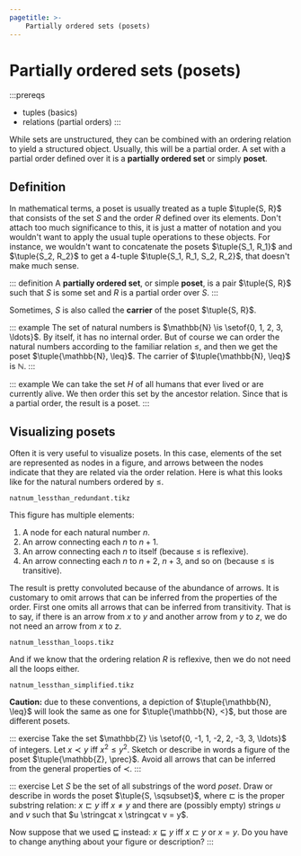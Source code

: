 ```yaml
---
pagetitle: >-
    Partially ordered sets (posets)
---
```


# Partially ordered sets (posets)

:::prereqs
- tuples (basics)
- relations (partial orders)
:::

While sets are unstructured, they can be combined with an ordering relation to yield a structured object.
Usually, this will be a partial order.
A set with a partial order defined over it is a **partially ordered set** or simply **poset**.

## Definition

In mathematical terms, a poset is usually treated as a tuple $\tuple{S, R}$ that consists of the set $S$ and the order $R$ defined over its elements.
Don't attach too much significance to this, it is just a matter of notation and you wouldn't want to apply the usual tuple operations to these objects.
For instance, we wouldn't want to concatenate the posets $\tuple{S_1, R_1}$ and $\tuple{S_2, R_2}$ to get a 4-tuple $\tuple{S_1, R_1, S_2, R_2}$, that doesn't make much sense.

::: definition
A **partially ordered set**, or simple **poset**, is a pair $\tuple{S, R}$ such that $S$ is some set and $R$ is a partial order over $S$.
:::

Sometimes, $S$ is also called the **carrier** of the poset $\tuple{S, R}$.

::: example
The set of natural numbers is $\mathbb{N} \is \setof{0, 1, 2, 3, \ldots}$.
By itself, it has no internal order.
But of course we can order the natural numbers according to the familiar relation $\leq$, and then we get the poset $\tuple{\mathbb{N}, \leq}$.
The carrier of $\tuple{\mathbb{N}, \leq}$ is $\mathbb{N}$.
:::

::: example
We can take the set $H$ of all humans that ever lived or are currently alive.
We then order this set by the ancestor relation.
Since that is a partial order, the result is a poset.
:::

## Visualizing posets

Often it is very useful to visualize posets.
In this case, elements of the set are represented as nodes in a figure, and arrows between the nodes indicate that they are related via the order relation.
Here is what this looks like for the natural numbers ordered by $\leq$.

~~~ {.include-tikz size=mid}
natnum_lessthan_redundant.tikz
~~~

This figure has multiple elements:

1. A node for each natural number $n$.
1. An arrow connecting each $n$ to $n+1$.
1. An arrow connecting each $n$ to itself (because $\leq$ is reflexive).
1. An arrow connecting each $n$ to $n+2$, $n+3$, and so on (because $\leq$ is transitive).

The result is pretty convoluted because of the abundance of arrows.
It is customary to omit arrows that can be inferred from the properties of the order.
First one omits all arrows that can be inferred from transitivity.
That is to say, if there is an arrow from $x$ to $y$ and another arrow from $y$ to $z$, we do not need an arrow from $x$ to $z$.

~~~ {.include-tikz size=mid}
natnum_lessthan_loops.tikz
~~~

And if we know that the ordering relation $R$ is reflexive, then we do not need all the loops either.

~~~ {.include-tikz size=mid}
natnum_lessthan_simplified.tikz
~~~

**Caution:** due to these conventions, a depiction of $\tuple{\mathbb{N}, \leq}$ will look the same as one for $\tuple{\mathbb{N}, <}$, but those are different posets.

::: exercise
Take the set $\mathbb{Z} \is \setof{0, -1, 1, -2, 2, -3, 3, \ldots}$ of integers.
Let $x \prec y$ iff $x^2 \leq y^2$.
Sketch or describe in words a figure of the poset $\tuple{\mathbb{Z}, \prec}$.
Avoid all arrows that can be inferred from the general properties of $\prec$.
:::

::: exercise
Let $S$ be the set of all substrings of the word *poset*.
Draw or describe in words the poset $\tuple{S, \sqsubset}$, where $\sqsubset$ is the proper substring relation: $x \sqsubset y$ iff $x \neq y$ and there are (possibly empty) strings $u$ and $v$ such that $u \stringcat x \stringcat v = y$.

Now suppose that we used $\sqsubseteq$ instead: $x \sqsubseteq y$ iff $x \sqsubset y$ or $x = y$.
Do you have to change anything about your figure or description?
:::
